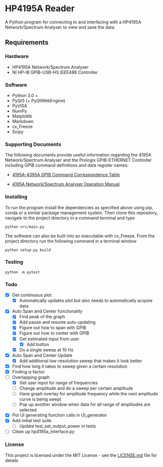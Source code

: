# HP4195A Reader

A Python program for connecting to and interfacing with a HP4195A Network/Spectrum Analyser to view and save the data.

## Requirements

### Hardware
- HP4195A Network/Spectrum Analyser
- NI HP-IB GPIB-USB-HS IEEE488 Controller

### Software
- Python 3.0 +
- PyQt5 (+ PyQtWebEngine)
- PyVISA
- NumPy
- Matplotlib
- Markdown
- cx_Freeze
- Scipy

### Supporting Documents
The following documents provide useful information regarding the 4195A Network/Spectrum Analyser and the Prologix GPIB-ETHERNET Controller including GPIB command definitions and data register names:

* [4195A-4395A GPIB Command Correspondence Table](http://www.tentech.ca/downloads/hardware/HP4195A/4195A-4395A%20GPIB%20Command%20Correspondance.pdf)

* [4195A Network/Spectrum Analyser Operation Manual](https://www.keysight.com/upload/cmc_upload/All/04195_90000_final.pdf)

### Installing

To run the program install the dependencies as specified above using pip, conda or a similar package management system. Then clone this repository, navigate to the project directory in a command terminal and type

```
python src/main.py
```

The software can also be built into an executable with cx_Freeze. From the project directory run the following command in a terminal window

```
python setup.py build
```

### Testing

```
python -m pytest
```

### Todo

- [x]  Get continuous plot
    - [x]  Automatically updates plot but also needs to automatically acquire data
- [x]  Auto Span and Center functionality
    - [x]  Find peak of the graph
    - [x]  Add pause and resume auto-updating
    - [x]  Figure out how to span with GPIB
    - [x]  Figure out how to center with GPIB
    - [x]  Get estimated input from user
        - [x]  Add button
    - [x]  Do a single sweep at 10 Hz
- [x]  Auto Span and Center Update
    - [x]  Add additional low-resolution sweep that makes it look better
- [x]  Find how long it takes to sweep given a certain resolution
- [x]  Finding q-factor
- [ ]  Overlapping graph
    - [x]  Get user input for range of frequencies
    - [ ]  Change amplitude and do a sweep per certain amplitude
    - [ ]  Have graph overlay for amplitude frequency while the next amplitude curve is being swept
    - [ ]  Pop up another window when data for all range of amplitudes are selected
- [x]  Put UI generating function calls in UI_generator
- [x]  Add initial test suite
    - [ ] Update test_set_output_power in tests
- [ ]  Clean up hp4195a_interface.py

### License

This project is licensed under the MIT License - see the [LICENSE.md](LICENSE.md) file for details
